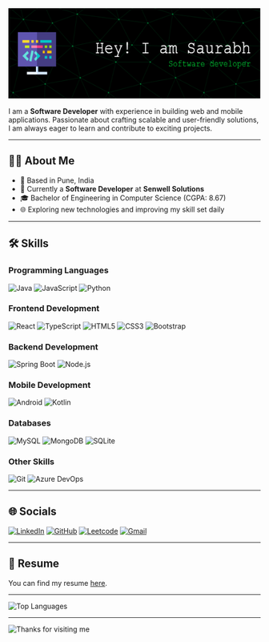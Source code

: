 <img src="./github-header-image.png" alt="Header" width="100%" height="180px"/>


I am a **Software Developer** with experience in building web and mobile applications. Passionate about crafting scalable and user-friendly solutions, I am always eager to learn and contribute to exciting projects.

---

## 👨‍💻 About Me
- 📍 Based in Pune, India
- 💼 Currently a **Software Developer** at **Senwell Solutions**
- 🎓 Bachelor of Engineering in Computer Science (CGPA: 8.67)
- 🌐 Exploring new technologies and improving my skill set daily

---

## 🛠️ Skills
### Programming Languages
![Java](https://img.shields.io/badge/Java-ED8B00?style=for-the-badge&logo=java&logoColor=white)
![JavaScript](https://img.shields.io/badge/JavaScript-323330?style=for-the-badge&logo=javascript&logoColor=F7DF1E)
![Python](https://img.shields.io/badge/Python-3776AB?style=for-the-badge&logo=python&logoColor=white)

### Frontend Development
![React](https://img.shields.io/badge/React-20232A?style=for-the-badge&logo=react&logoColor=61DAFB)
![TypeScript](https://img.shields.io/badge/TypeScript-007ACC?style=for-the-badge&logo=typescript&logoColor=white)
![HTML5](https://img.shields.io/badge/HTML5-E34F26?style=for-the-badge&logo=html5&logoColor=white)
![CSS3](https://img.shields.io/badge/CSS3-1572B6?style=for-the-badge&logo=css3&logoColor=white)
![Bootstrap](https://img.shields.io/badge/Bootstrap-563D7C?style=for-the-badge&logo=bootstrap&logoColor=white)

### Backend Development
![Spring Boot](https://img.shields.io/badge/Spring_Boot-6DB33F?style=for-the-badge&logo=spring-boot&logoColor=white)
![Node.js](https://img.shields.io/badge/Node.js-43853D?style=for-the-badge&logo=node.js&logoColor=white)

### Mobile Development
![Android](https://img.shields.io/badge/Android-3DDC84?style=for-the-badge&logo=android&logoColor=white)
![Kotlin](https://img.shields.io/badge/Kotlin-0095D5?style=for-the-badge&logo=kotlin&logoColor=white)

### Databases
![MySQL](https://img.shields.io/badge/MySQL-4479A1?style=for-the-badge&logo=mysql&logoColor=white)
![MongoDB](https://img.shields.io/badge/MongoDB-4EA94B?style=for-the-badge&logo=mongodb&logoColor=white)
![SQLite](https://img.shields.io/badge/SQLite-003B57?style=for-the-badge&logo=sqlite&logoColor=white)

### Other Skills
![Git](https://img.shields.io/badge/Git-F05032?style=for-the-badge&logo=git&logoColor=white)
![Azure DevOps](https://img.shields.io/badge/Azure_DevOps-0078D7?style=for-the-badge&logo=azure-devops&logoColor=white)

---

## 🌐 Socials
[![LinkedIn](https://img.shields.io/badge/LinkedIn-0077B5?style=for-the-badge&logo=linkedin&logoColor=white)](https://www.linkedin.com/in/saurabh-patil-27s/)
[![GitHub](https://img.shields.io/badge/GitHub-100000?style=for-the-badge&logo=github&logoColor=white)](https://github.com/Saurabhp27)
[![Leetcode](https://img.shields.io/badge/Leetcode-FFA116?style=for-the-badge&logo=leetcode&logoColor=white)](https://leetcode.com/Saurabh_Patil_/)
[![Gmail](https://img.shields.io/badge/Gmail-D14836?style=for-the-badge&logo=gmail&logoColor=white)](mailto:Saurabhpatil0727@gmail.com)

---

## 📄 Resume
You can find my resume [here](https://drive.google.com/file/d/1WBFlhrvoVcwcB5vNHsoPBk-DT7lYULu2/view?usp=drivesdk).

---
![Top Languages](https://github-readme-stats.vercel.app/api/top-langs/?username=Saurabhp27&layout=compact&theme=radical)

---
<img height="120" alt="Thanks for visiting me" width="100%" src="https://raw.githubusercontent.com/BrunnerLivio/brunnerlivio/master/images/marquee.svg" />

